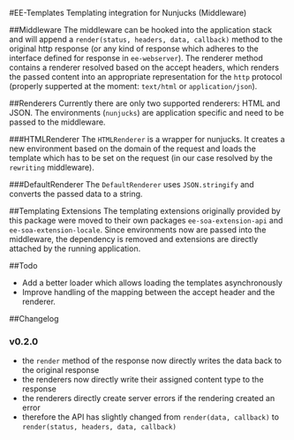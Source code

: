 #EE-Templates
Templating integration for Nunjucks (Middleware)

##Middleware
The middleware can be hooked into the application stack and will append a `render(status, headers, data, callback)` method
to the original http response (or any kind of response which adheres to the interface defined for response in `ee-webserver`).
The renderer method contains a renderer resolved based on the accept headers, which renders the passed content into an
appropriate representation for the `http` protocol (properly supperted at the moment: `text/html` or `application/json`).

##Renderers
Currently there are only two supported renderers: HTML and JSON. The environments (`nunjucks`) are application specific
and need to be passed to the middleware.

###HTMLRenderer
The `HTMLRenderer` is a wrapper for nunjucks. It creates a new environment based on the domain of the request and loads
the template which has to be set on the request (in our case resolved by the `rewriting` middleware).

###DefaultRenderer
The `DefaultRenderer` uses `JSON.stringify` and converts the passed data to a string.

##Templating Extensions
The templating extensions originally provided by this package were moved to their own packages `ee-soa-extension-api` and
`ee-soa-extension-locale`. Since environments now are passed into the middleware, the dependency is removed and extensions
are directly attached by the running application.

##Todo

  - Add a better loader which allows loading the templates asynchronously
  - Improve handling of the mapping between the accept header and the renderer.

##Changelog

### v0.2.0

 - the `render` method of the response now directly writes the data back to the original response
 - the renderers now directly write their assigned content type to the response
 - the renderers directly create server errors if the rendering created an error
 - therefore the API has slightly changed from `render(data, callback)` to `render(status, headers, data, callback)`